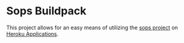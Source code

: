 # Sops Buildpack

This project allows for an easy means of utilizing the [sops project](https://github.com/mozilla/sops) on [Heroku Applications](https://devcenter.heroku.com/articles/buildpacks).